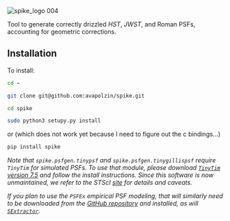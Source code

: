 ![spike_logo 004](https://github.com/user-attachments/assets/bc7dd19e-1fe8-4c06-ae36-3501b9aa8fc5)

Tool to generate correctly drizzled _HST_, _JWST_, and Roman PSFs, accounting for geometric corrections.

## Installation

To install:
```bash
cd ~

git clone git@github.com:avapolzin/spike.git

cd spike

sudo python3 setupy.py install

````
or (which does not work yet because I need to figure out the c bindings...)
```bash
pip install spike
```

*Note that `spike.psfgen.tinypsf` and `spike.psfgen.tinygillispsf` require `TinyTim` for simulated PSFs. To use that module, please download [`TinyTim` version 7.5](https://github.com/spacetelescope/tinytim/releases) and follow the install instructions. Since this software is now unmaintained, we refer to the STScI [site](https://www.stsci.edu/hst/instrumentation/focus-and-pointing/focus/tiny-tim-hst-psf-modeling) for details and caveats.*

*If you plan to use the `PSFEx` empirical PSF modeling, that will similarly need to be downloaded from the [GitHub repository](https://github.com/astromatic/psfex) and installed, as will [`SExtractor`](https://github.com/astromatic/sextractor).*